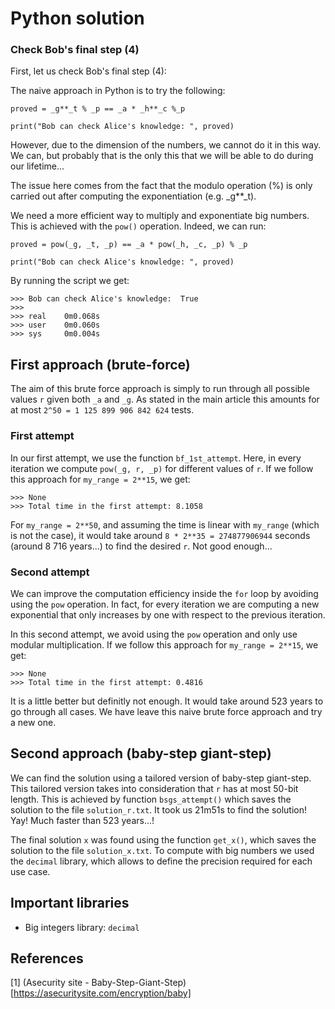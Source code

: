 # Python solution


### Check Bob's final step (4)

First, let us check Bob's final step (4):


The naive approach in Python is to try the following:

```
proved = _g**_t % _p == _a * _h**_c %_p

print("Bob can check Alice's knowledge: ", proved)
```

However, due to the dimension of the numbers, we cannot do it in this way. We can, but probably that is the only this that we will 
be able to do during our lifetime...

The issue here comes from the fact that the modulo operation (%) is only carried out after computing the exponentiation (e.g. _g**_t). 

We need a more efficient way to multiply and exponentiate big numbers. This is achieved with the `pow()` operation. Indeed, we can run:

```
proved = pow(_g, _t, _p) == _a * pow(_h, _c, _p) % _p

print("Bob can check Alice's knowledge: ", proved)
```

By running the script we get:

```
>>> Bob can check Alice's knowledge:  True
>>>
>>> real    0m0.068s
>>> user    0m0.060s
>>> sys     0m0.004s
```

## First approach (brute-force)

The aim of this brute force approach is simply to run through all possible values `r` given both `_a` and `_g`. As stated in the main article this amounts for at most `2^50 = 1 125 899 906 842 624` tests. 

### First attempt

In our first attempt, we use the function `bf_1st_attempt`. Here, in every iteration we compute `pow(_g, r, _p)` for different values of `r`. If we follow this approach for `my_range = 2**15`, we get:

```
>>> None
>>> Total time in the first attempt: 8.1058
```

For `my_range = 2**50`, and assuming the time is linear with `my_range` (which is not the case), it would take around `8 * 2**35 = 274877906944` seconds (around 8 716 years...) to find the desired `r`. Not good enough...

### Second attempt

We can improve the computation efficiency inside the `for` loop by avoiding using the `pow` operation. In fact, for every iteration we are computing a new exponential that only increases by one with respect to the previous iteration. 

In this second attempt, we avoid using the `pow` operation and only use modular multiplication. If we follow this approach for `my_range = 2**15`, we get:

```
>>> None
>>> Total time in the first attempt: 0.4816
```

It is a little better but definitly not enough. It would take around 523 years to go through all cases. We have leave this naive brute force approach and try a new one.


## Second approach (baby-step giant-step)

We can find the solution using a tailored version of baby-step giant-step. This tailored version takes into consideration that `r` has at most 50-bit length. This is achieved by function `bsgs_attempt()` which saves the solution to the file `solution_r.txt`. It took us 21m51s to find the solution! Yay! Much faster than 523 years...!

The final solution `x` was found using the function `get_x()`, which saves the solution to the file `solution_x.txt`. To compute with big numbers we used the `decimal` library, which allows to define the precision required for each use case. 


## Important libraries

- Big integers library: `decimal`


## References

[1] (Asecurity site - Baby-Step-Giant-Step)[https://asecuritysite.com/encryption/baby]







